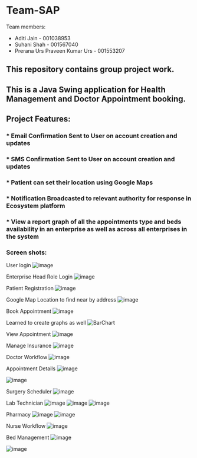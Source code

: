 # Team-SAP
Team members:
* Aditi Jain - 001038953
* Suhani Shah - 001567040
* Prerana Urs Praveen Kumar Urs - 001553207

## This repository contains group project work.
## This is a Java Swing application for Health Management and Doctor Appointment booking.

## Project Features:
### * Email Confirmation Sent to User on account creation and updates
### * SMS Confirmation Sent to User on account creation and updates
### * Patient can set their location using Google Maps
### * Notification Broadcasted to relevant authority for response in Ecosystem platform
### * View a report graph of all the appointments type and beds availability in an enterprise as well as across all enterprises in the system

### Screen shots:

User login
![image](https://user-images.githubusercontent.com/71220629/133338893-9f44f0df-0179-49f4-9168-aa48d9476817.png)

Enterprise Head Role Login
![image](https://user-images.githubusercontent.com/71220629/133339047-1158fcc1-7204-4549-af81-bc0adbf73862.png)

Patient Registration
![image](https://user-images.githubusercontent.com/71220629/133339147-5f37865f-f4c7-4e1a-bba1-bc94b5352c66.png)

Google Map Location to find near by address
![image](https://user-images.githubusercontent.com/71220629/133339326-9d4fc8bf-3c02-4cfe-9d5b-3528d4b78139.png)

Book Appointment
![image](https://user-images.githubusercontent.com/71220629/133348601-76d973a4-d4d7-41b2-962f-e814c50aa224.png)

Learned to create graphs as well 
![BarChart](https://user-images.githubusercontent.com/71220629/133337536-9ea9b7dc-6c1e-4796-8352-75bccca4d0ff.jpeg)

View Appointment
![image](https://user-images.githubusercontent.com/71220629/133350660-aaa8f53f-32e8-47af-8a66-d83c3817212d.png)

Manage Insurance
![image](https://user-images.githubusercontent.com/71220629/133350686-d7b761e0-2694-44ae-866f-5b9f262703a7.png)

Doctor Workflow
![image](https://user-images.githubusercontent.com/71220629/133350707-10b894d4-91df-4322-8e97-6b214bff2c0f.png)


Appointment Details
![image](https://user-images.githubusercontent.com/71220629/133350719-c445f982-8b15-40d7-af59-77e7141549a8.png)

![image](https://user-images.githubusercontent.com/71220629/133350743-25b6646e-8dbf-4b0c-87d5-cfd3bc14d210.png)


Surgery Scheduler
![image](https://user-images.githubusercontent.com/71220629/133350754-0f918251-3052-4d12-9242-5ed6180292a3.png)

Lab Technician
![image](https://user-images.githubusercontent.com/71220629/133350781-f57f9d0c-1d02-4173-aed6-ee73f3940097.png)
![image](https://user-images.githubusercontent.com/71220629/133350904-559906b7-a64b-4fdc-b58b-985f9ecbe45b.png)
![image](https://user-images.githubusercontent.com/71220629/133350914-de47b589-a9d9-4ae1-b2b0-53c3516813be.png)


Pharmacy
![image](https://user-images.githubusercontent.com/71220629/133350808-11b14797-269a-4a43-be22-b07ff0d80a77.png)
![image](https://user-images.githubusercontent.com/71220629/133350926-0b518890-e497-4038-98d5-d2821c414ff1.png)


Nurse Workflow
![image](https://user-images.githubusercontent.com/71220629/133350833-e9bfbca6-2522-4443-8d01-1cc37225b03b.png)

Bed Management
![image](https://user-images.githubusercontent.com/71220629/133350856-72963c15-e453-48c5-b787-241487a6efd7.png)

![image](https://user-images.githubusercontent.com/71220629/133350879-cf2d8064-0bc0-4752-8fae-aecaa054da11.png)



